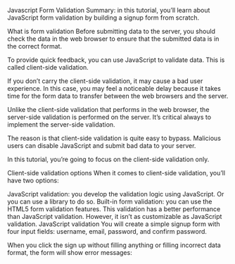 Javascript Form Validation
Summary: in this tutorial, you’ll learn about JavaScript form validation by building a signup form from scratch.

What is form validation
Before submitting data to the server, you should check the data in the web browser to ensure that the submitted data is in the correct format.

To provide quick feedback, you can use JavaScript to validate data. This is called client-side validation.

If you don’t carry the client-side validation, it may cause a bad user experience. In this case, you may feel a noticeable delay because it takes time for the form data to transfer between the web browsers and the server.

Unlike the client-side validation that performs in the web browser, the server-side validation is performed on the server. It’s critical always to implement the server-side validation.

The reason is that client-side validation is quite easy to bypass. Malicious users can disable JavaScript and submit bad data to your server.

In this tutorial, you’re going to focus on the client-side validation only.

Client-side validation options
When it comes to client-side validation, you’ll have two options:

JavaScript validation: you develop the validation logic using JavaScript. Or you can use a library to do so.
Built-in form validation: you can use the HTML5 form validation features. This validation has a better performance than JavaScript validation. However, it isn’t as customizable as JavaScript validation.
JavaScript validation
You will create a simple signup form with four input fields: username, email, password, and confirm password.

When you click the sign up without filling anything or filling incorrect data format, the form will show error messages: